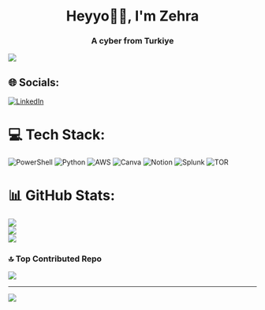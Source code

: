 <h1 align="center">Heyyo🙌🏻, I'm Zehra</h1>
<h3 align="center">A cyber from Turkiye</h3>

[![](https://visitcount.itsvg.in/api?id=zehrakolsuz&icon=9&color=10)](https://visitcount.itsvg.in)

<!-- Proudly created with GPRM ( https://gprm.itsvg.in ) -->

## 🌐 Socials:
[![LinkedIn](https://img.shields.io/badge/LinkedIn-%230077B5.svg?logo=linkedin&logoColor=white)](https://linkedin.com/in/zehranurkolsuz) 

# 💻 Tech Stack:
![PowerShell](https://img.shields.io/badge/PowerShell-%235391FE.svg?style=for-the-badge&logo=powershell&logoColor=white) ![Python](https://img.shields.io/badge/python-3670A0?style=for-the-badge&logo=python&logoColor=ffdd54) ![AWS](https://img.shields.io/badge/AWS-%23FF9900.svg?style=for-the-badge&logo=amazon-aws&logoColor=white) ![Canva](https://img.shields.io/badge/Canva-%2300C4CC.svg?style=for-the-badge&logo=Canva&logoColor=white) ![Notion](https://img.shields.io/badge/Notion-%23000000.svg?style=for-the-badge&logo=notion&logoColor=white) ![Splunk](https://img.shields.io/badge/splunk-%23000000.svg?style=for-the-badge&logo=splunk&logoColor=white) ![TOR](https://img.shields.io/badge/tor-%237E4798.svg?style=for-the-badge&logo=tor-project&logoColor=white)
# 📊 GitHub Stats:
![](https://github-readme-stats.vercel.app/api?username=zehrakolsuz&theme=dark&hide_border=false&include_all_commits=true&count_private=false)<br/>
![](https://github-readme-streak-stats.herokuapp.com/?user=zehrakolsuz&theme=dark&hide_border=false)<br/>
![](https://github-readme-stats.vercel.app/api/top-langs/?username=zehrakolsuz&theme=dark&hide_border=false&include_all_commits=true&count_private=false&layout=compact)

### 🔝 Top Contributed Repo
![](https://github-contributor-stats.vercel.app/api?username=zehrakolsuz&limit=5&theme=radical&combine_all_yearly_contributions=true)

---
[![](https://visitcount.itsvg.in/api?id=zehrakolsuz&icon=9&color=10)](https://visitcount.itsvg.in)

<!-- Proudly created with GPRM ( https://gprm.itsvg.in ) -->
